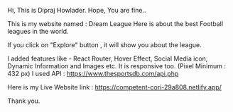 Hi, This is Dipraj Howlader.
Hope, You are fine..

This is my website named : Dream League
Here is about the best Football leagues in the world.

If you click on "Explore" button , it will show you about the league.

I added features like - React Router, Hover Effect, Social Media icon, Dynamic Information and Images etc.
It is responsive too. (Pixel Minimum : 432 px)
I used API : https://www.thesportsdb.com/api.php

Here is my Live Website link : https://competent-cori-29a808.netlify.app/

Thank you.